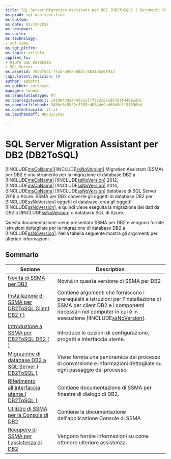 ```yaml
---
title: SQL Server Migration Assistant per DB2 (DB2ToSQL) | Documenti Microsoft
ms.prod: sql-non-specified
ms.custom: 
ms.date: 01/19/2017
ms.reviewer: 
ms.suite: 
ms.technology:
- sql-ssma
ms.tgt_pltfrm: 
ms.topic: article
applies_to:
- Azure SQL Database
- SQL Server
ms.assetid: 7633f631-ffad-469a-8441-8831a6a9f932
caps.latest.revision: 10
author: sabotta
ms.author: carlasab
manager: lonnyb
ms.translationtype: MT
ms.sourcegitcommit: 1419847dd47435cef775a2c55c0578ff4406cddc
ms.openlocfilehash: 3430e3c5b82c3558cd834de9cd68d9d1f51656bd
ms.contentlocale: it-it
ms.lasthandoff: 08/02/2017

---
```

# <a name="sql-server-migration-assistant-for-db2-db2tosql"></a>SQL Server Migration Assistant per DB2 (DB2ToSQL)
[!INCLUDE[msCoName](../../includes/msconame_md.md)][!INCLUDE[ssNoVersion](../../includes/ssnoversion_md.md)] Migration Assistant (SSMA) per DB2 è uno strumento per la migrazione di database DB2 a [!INCLUDE[msCoName](../../includes/msconame_md.md)] [!INCLUDE[ssNoVersion](../../includes/ssnoversion_md.md)] 2012, [!INCLUDE[msCoName](../../includes/msconame_md.md)] [!INCLUDE[ssNoVersion](../../includes/ssnoversion_md.md)] 2014, [!INCLUDE[msCoName](../../includes/msconame_md.md)] [!INCLUDE[ssNoVersion](../../includes/ssnoversion_md.md)] database di SQL Server 2016 o Azure. SSMA per DB2 converte gli oggetti di database DB2 per [!INCLUDE[ssNoVersion](../../includes/ssnoversion_md.md)] oggetti di database, crea gli oggetti [!INCLUDE[ssNoVersion](../../includes/ssnoversion_md.md)], e quindi viene eseguita la migrazione dei dati da DB2 a [!INCLUDE[ssNoVersion](../../includes/ssnoversion_md.md)] o database SQL di Azure.  
  
Questa documentazione viene presentato SSMA per DB2 e vengono fornite istruzioni dettagliate per la migrazione di database DB2 a [!INCLUDE[ssNoVersion](../../includes/ssnoversion_md.md)]. Nella tabella seguente mostra gli argomenti per ulteriori informazioni:  
  
## <a name="contents"></a>Sommario  
  
|Sezione|Description|  
|-----------|---------------|  
|[Novità di SSMA per DB2](http://msdn.microsoft.com/en-us/1cc38f85-3caa-42d0-8c76-a380c1d15c67)|Novità in questa versione di SSMA per DB2|  
|[Installazione di SSMA per DB2ToSQL Client DB2 &#40; &#41;](../../ssma/db2/installing-ssma-for-db2-client-db2tosql.md)|Contiene argomenti che forniscono i prerequisiti e istruzioni per l'installazione di SSMA per client DB2 e i componenti necessari nel computer in cui è in esecuzione [!INCLUDE[ssNoVersion](../../includes/ssnoversion_md.md)].|  
|[Introduzione a SSMA per DB2ToSQL DB2 &#40; &#41;](../../ssma/db2/getting-started-with-ssma-for-db2-db2tosql.md)|Introduce le opzioni di configurazione, progetti e interfaccia utente.|  
|[Migrazione di database DB2 a SQL Server &#40; DB2ToSQL &#41;](../../ssma/db2/migrating-db2-databases-to-sql-server-db2tosql.md)|Viene fornita una panoramica del processo di conversione e informazioni dettagliate su ogni passaggio del processo.|  
|[Riferimento all'interfaccia utente &#40; DB2ToSQL &#41;](../../ssma/db2/user-interface-reference-db2tosql.md)|Contiene documentazione di SSMA per finestre di dialogo di DB2.|  
|[Utilizzo di SSMA per la Console di DB2](http://msdn.microsoft.com/en-us/29d8787c-632e-4ff7-9ccc-3f7ad40480ec)|Contiene la documentazione dell'applicazione Console di SSMA|  
|[Recupero di SSMA per l'assistenza di DB2](http://go.microsoft.com/fwlink/?LinkID=708538&clcid=0x409)|Vengono fornite informazioni su come ottenere ulteriore assistenza.|  
  

